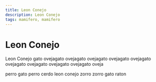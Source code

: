 ```yaml
---
title: Leon Conejo
description: Leon Conejo
tags: mamifero, mamifero
---
```


# Leon Conejo

Leon Conejo gato ovejagato ovejagato ovejagato ovejagato ovejagato ovejagato ovejagato ovejagato ovejagato oveja

perro gato perro cerdo leon conejo zorro zorro gato raton